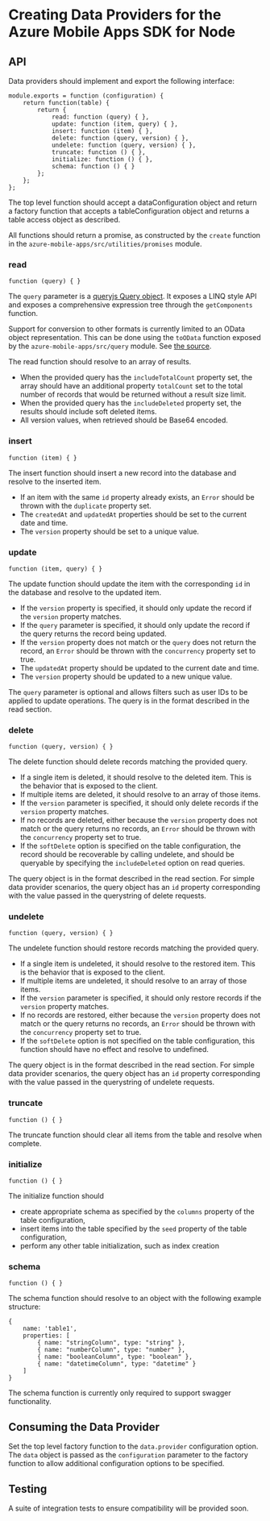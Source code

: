 # Creating Data Providers for the Azure Mobile Apps SDK for Node

## API

Data providers should implement and export the following interface:

````
module.exports = function (configuration) {
    return function(table) {
        return {
            read: function (query) { },
            update: function (item, query) { },
            insert: function (item) { },
            delete: function (query, version) { },
            undelete: function (query, version) { },
            truncate: function () { },
            initialize: function () { },
            schema: function () { }
        };
    };
};
````

The top level function should accept a dataConfiguration object and return a factory function that 
accepts a tableConfiguration object and returns a table access object as described.

All functions should return a promise, as constructed by the `create` function in the 
`azure-mobile-apps/src/utilities/promises` module.

### read

    function (query) { }

The `query` parameter is a [queryjs Query object][queryjs]. It exposes a LINQ style API and 
exposes a comprehensive expression tree through the `getComponents` function.

Support for conversion to other formats is currently limited to an OData object representation. 
This can be done using the `toOData` function exposed by the `azure-mobile-apps/src/query` module. 
See [the source][toOData].

The read function should resolve to an array of results.

- When the provided query has the `includeTotalCount` property set, the array should have an
  additional property `totalCount` set to the total number of records that would be returned
  without a result size limit.
- When the provided query has the `includeDeleted` property set, the results should include
  soft deleted items.
- All version values, when retrieved should be Base64 encoded.

### insert

    function (item) { }

The insert function should insert a new record into the database and resolve to the inserted item.

- If an item with the same `id` property already exists, an `Error` should be thrown with
  the `duplicate` property set.
- The `createdAt` and `updatedAt` properties should be set to the current date and time.
- The `version` property should be set to a unique value.

### update

    function (item, query) { }

The update function should update the item with the corresponding `id` in the database
and resolve to the updated item.

- If the `version` property is specified, it should only update the record if the `version`
  property matches.
- If the `query` parameter is specified, it should only update the record if the query
  returns the record being updated.
- If the `version` property does not match or the `query` does not return the record, an
  `Error` should be thrown with the `concurrency` property set to true.
- The `updatedAt` property should be updated to the current date and time.
- The `version` property should be updated to a new unique value.

The `query` parameter is optional and allows filters such as user IDs to be applied to update
operations. The query is in the format described in the read section.

### delete

    function (query, version) { }

The delete function should delete records matching the provided query.

- If a single item is deleted, it should resolve to the deleted item. This is the behavior
  that is exposed to the client.
- If multiple items are deleted, it should resolve to an array of those items.
- If the `version` parameter is specified, it should only delete records if the `version`
  property matches.
- If no records are deleted, either because the `version` property does not match or the query
  returns no records, an `Error` should be thrown with the `concurrency` property set to true.
- If the `softDelete` option is specified on the table configuration, the record should be
  recoverable by calling undelete, and should be queryable by specifying the `includeDeleted`
  option on read queries.

The query object is in the format described in the read section. For simple data provider 
scenarios, the query object has an `id` property corresponding with the value passed in the 
querystring of delete requests.

### undelete

    function (query, version) { }

The undelete function should restore records matching the provided query.

- If a single item is undeleted, it should resolve to the restored item. This is the behavior
  that is exposed to the client.
- If multiple items are undeleted, it should resolve to an array of those items.
- If the `version` parameter is specified, it should only restore records if the `version`
  property matches.
- If no records are restored, either because the `version` property does not match or the query
  returns no records, an `Error` should be thrown with the `concurrency` property set to true.
- If the `softDelete` option is not specified on the table configuration, this function
  should have no effect and resolve to undefined.

The query object is in the format described in the read section. For simple data provider 
scenarios, the query object has an `id` property corresponding with the value passed in the 
querystring of undelete requests.

### truncate

    function () { }

The truncate function should clear all items from the table and resolve when complete.

### initialize

    function () { }

The initialize function should

- create appropriate schema as specified by the `columns` property of the table configuration,
- insert items into the table specified by the `seed` property of the table configuration,
- perform any other table initialization, such as index creation

### schema

    function () { }

The schema function should resolve to an object with the following example structure:

    {
        name: 'table1',
        properties: [
            { name: "stringColumn", type: "string" },
            { name: "numberColumn", type: "number" },
            { name: "booleanColumn", type: "boolean" },
            { name: "datetimeColumn", type: "datetime" }
        ]
    }

The schema function is currently only required to support swagger functionality.

## Consuming the Data Provider

Set the top level factory function to the `data.provider` configuration option. The `data` 
object is passed as the `configuration` parameter to the factory function to allow additional 
configuration options to be specified.

## Testing

A suite of integration tests to ensure compatibility will be provided soon.


[queryjs]: https://github.com/Azure/queryjs
[toOData]: https://github.com/Azure/azure-mobile-apps-node/blob/master/src/query/index.js
